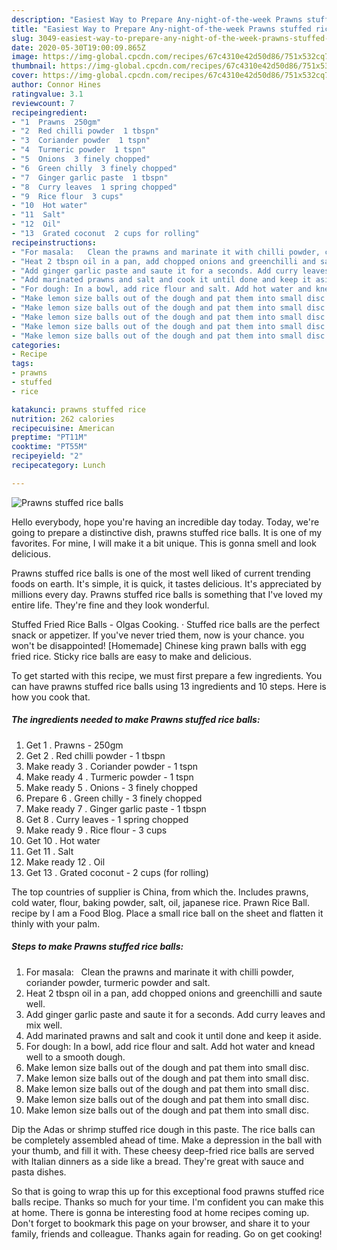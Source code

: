 ```yaml
---
description: "Easiest Way to Prepare Any-night-of-the-week Prawns stuffed rice balls"
title: "Easiest Way to Prepare Any-night-of-the-week Prawns stuffed rice balls"
slug: 3049-easiest-way-to-prepare-any-night-of-the-week-prawns-stuffed-rice-balls
date: 2020-05-30T19:00:09.865Z
image: https://img-global.cpcdn.com/recipes/67c4310e42d50d86/751x532cq70/prawns-stuffed-rice-balls-recipe-main-photo.jpg
thumbnail: https://img-global.cpcdn.com/recipes/67c4310e42d50d86/751x532cq70/prawns-stuffed-rice-balls-recipe-main-photo.jpg
cover: https://img-global.cpcdn.com/recipes/67c4310e42d50d86/751x532cq70/prawns-stuffed-rice-balls-recipe-main-photo.jpg
author: Connor Hines
ratingvalue: 3.1
reviewcount: 7
recipeingredient:
- "1  Prawns  250gm"
- "2  Red chilli powder  1 tbspn"
- "3  Coriander powder  1 tspn"
- "4  Turmeric powder  1 tspn"
- "5  Onions  3 finely chopped"
- "6  Green chilly  3 finely chopped"
- "7  Ginger garlic paste  1 tbspn"
- "8  Curry leaves  1 spring chopped"
- "9  Rice flour  3 cups"
- "10  Hot water"
- "11  Salt"
- "12  Oil"
- "13  Grated coconut  2 cups for rolling"
recipeinstructions:
- "For masala:   Clean the prawns and marinate it with chilli powder, coriander powder, turmeric powder and salt."
- "Heat 2 tbspn oil in a pan, add chopped onions and greenchilli and saute well."
- "Add ginger garlic paste and saute it for a seconds. Add curry leaves and mix well."
- "Add marinated prawns and salt and cook it until done and keep it aside."
- "For dough: In a bowl, add rice flour and salt. Add hot water and knead well to a smooth dough."
- "Make lemon size balls out of the dough and pat them into small disc."
- "Make lemon size balls out of the dough and pat them into small disc."
- "Make lemon size balls out of the dough and pat them into small disc."
- "Make lemon size balls out of the dough and pat them into small disc."
- "Make lemon size balls out of the dough and pat them into small disc."
categories:
- Recipe
tags:
- prawns
- stuffed
- rice

katakunci: prawns stuffed rice 
nutrition: 262 calories
recipecuisine: American
preptime: "PT11M"
cooktime: "PT55M"
recipeyield: "2"
recipecategory: Lunch

---
```



![Prawns stuffed rice balls](https://img-global.cpcdn.com/recipes/67c4310e42d50d86/751x532cq70/prawns-stuffed-rice-balls-recipe-main-photo.jpg)

Hello everybody, hope you're having an incredible day today. Today, we're going to prepare a distinctive dish, prawns stuffed rice balls. It is one of my favorites. For mine, I will make it a bit unique. This is gonna smell and look delicious.

Prawns stuffed rice balls is one of the most well liked of current trending foods on earth. It's simple, it is quick, it tastes delicious. It's appreciated by millions every day. Prawns stuffed rice balls is something that I've loved my entire life. They're fine and they look wonderful.

Stuffed Fried Rice Balls - Olgas Cooking. · Stuffed rice balls are the perfect snack or appetizer. If you&#39;ve never tried them, now is your chance. you won&#39;t be disappointed! [Homemade] Chinese king prawn balls with egg fried rice. Sticky rice balls are easy to make and delicious.


To get started with this recipe, we must first prepare a few ingredients. You can have prawns stuffed rice balls using 13 ingredients and 10 steps. Here is how you cook that.

<!--inarticleads1-->

##### The ingredients needed to make Prawns stuffed rice balls:

1. Get 1 . Prawns - 250gm
1. Get 2 . Red chilli powder - 1 tbspn
1. Make ready 3 . Coriander powder - 1 tspn
1. Make ready 4 . Turmeric powder - 1 tspn
1. Make ready 5 . Onions - 3 finely chopped
1. Prepare 6 . Green chilly - 3 finely chopped
1. Make ready 7 . Ginger garlic paste - 1 tbspn
1. Get 8 . Curry leaves - 1 spring chopped
1. Make ready 9 . Rice flour - 3 cups
1. Get 10 . Hot water
1. Get 11 . Salt
1. Make ready 12 . Oil
1. Get 13 . Grated coconut - 2 cups (for rolling)


The top countries of supplier is China, from which the. Includes prawns, cold water, flour, baking powder, salt, oil, japanese rice. Prawn Rice Ball. recipe by I am a Food Blog. Place a small rice ball on the sheet and flatten it thinly with your palm. 

<!--inarticleads2-->

##### Steps to make Prawns stuffed rice balls:

1. For masala:   Clean the prawns and marinate it with chilli powder, coriander powder, turmeric powder and salt.
1. Heat 2 tbspn oil in a pan, add chopped onions and greenchilli and saute well.
1. Add ginger garlic paste and saute it for a seconds. Add curry leaves and mix well.
1. Add marinated prawns and salt and cook it until done and keep it aside.
1. For dough: In a bowl, add rice flour and salt. Add hot water and knead well to a smooth dough.
1. Make lemon size balls out of the dough and pat them into small disc.
1. Make lemon size balls out of the dough and pat them into small disc.
1. Make lemon size balls out of the dough and pat them into small disc.
1. Make lemon size balls out of the dough and pat them into small disc.
1. Make lemon size balls out of the dough and pat them into small disc.


Dip the Adas or shrimp stuffed rice dough in this paste. The rice balls can be completely assembled ahead of time. Make a depression in the ball with your thumb, and fill it with. These cheesy deep-fried rice balls are served with Italian dinners as a side like a bread. They&#39;re great with sauce and pasta dishes. 

So that is going to wrap this up for this exceptional food prawns stuffed rice balls recipe. Thanks so much for your time. I'm confident you can make this at home. There is gonna be interesting food at home recipes coming up. Don't forget to bookmark this page on your browser, and share it to your family, friends and colleague. Thanks again for reading. Go on get cooking!
